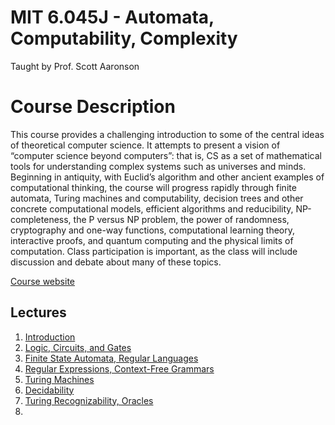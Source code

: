 # MIT 6.045J - Automata, Computability, Complexity
Taught by Prof. Scott Aaronson

# Course Description
This course provides a challenging introduction to some of the central 
ideas of theoretical computer science. It attempts to present a vision 
of “computer science beyond computers”: that is, CS as a set of mathematical 
tools for understanding complex systems such as universes and minds. 
Beginning in antiquity, with Euclid’s algorithm and other ancient examples
of computational thinking, the course will progress rapidly through finite 
automata, Turing machines and computability, decision trees and other concrete 
computational models, efficient algorithms and reducibility, NP-completeness, 
the P versus NP problem, the power of randomness, cryptography and one-way 
functions, computational learning theory, interactive proofs, and quantum 
computing and the physical limits of computation. Class participation is 
important, as the class will include discussion and debate about many of these 
topics.

[Course website](https://ocw.mit.edu/courses/6-045j-automata-computability-and-complexity-spring-2011/)

## Lectures
1. [Introduction](./lec1.md)
2. [Logic, Circuits, and Gates](./lec2.md)
3. [Finite State Automata, Regular Languages](./lec3.md)
4. [Regular Expressions, Context-Free Grammars](./lec4.md)
5. [Turing Machines](./lec5.md)
6. [Decidability](./lec6.md)
7. [Turing Recognizability, Oracles](./lec7.md)
8. [](./lec8.md)